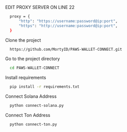 EDIT PROXY SERVER ON LINE 22
```bash
  proxy = {
      "http": "https://username:password@ip:port",
      "https": "http://username:password@ip:port",
  }
```

Clone the project
```bash
  https://github.com/MortyID/PAWS-WALLET-CONNECT.git
```
Go to the project directory
```bash
  cd PAWS-WALLET-CONNECT
```
Install requirements
```bash
  pip install -r requirements.txt
```
Connect Solana Address
```bash
  python connect-solana.py
```
Connect Ton Address
```bash
  python connect-ton.py
```
